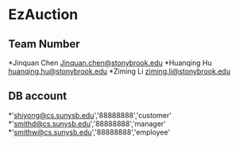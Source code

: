 # EzAuction
## Team Number
*Jinquan Chen  Jinquan.chen@stonybrook.edu
*Huanqing Hu huanqing.hu@stonybrook.edu
*Ziming Li ziming.li@stonybrook.edu

## DB account
*'shiyong@cs.sunysb.edu','88888888','customer'
*'smithd@cs.sunysb.edu','88888888','manager'
*'smithw@cs.sunysb.edu','88888888','employee'
